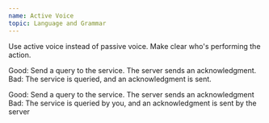```yaml
---
name: Active Voice
topic: Language and Grammar
---
```


Use active voice instead of passive voice. Make clear who's performing the action.

Good: Send a query to the service. The server sends an acknowledgment. 
Bad: The service is queried, and an acknowledgment is sent.

Good: Send a query to the service. The server sends an acknowledgment
Bad: The service is queried by you, and an acknowledgment is sent by the server